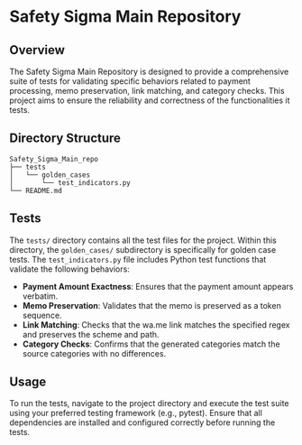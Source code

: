 # Safety Sigma Main Repository

## Overview
The Safety Sigma Main Repository is designed to provide a comprehensive suite of tests for validating specific behaviors related to payment processing, memo preservation, link matching, and category checks. This project aims to ensure the reliability and correctness of the functionalities it tests.

## Directory Structure
```
Safety_Sigma_Main_repo
├── tests
│   └── golden_cases
│       └── test_indicators.py
└── README.md
```

## Tests
The `tests/` directory contains all the test files for the project. Within this directory, the `golden_cases/` subdirectory is specifically for golden case tests. The `test_indicators.py` file includes Python test functions that validate the following behaviors:

- **Payment Amount Exactness**: Ensures that the payment amount appears verbatim.
- **Memo Preservation**: Validates that the memo is preserved as a token sequence.
- **Link Matching**: Checks that the wa.me link matches the specified regex and preserves the scheme and path.
- **Category Checks**: Confirms that the generated categories match the source categories with no differences.

## Usage
To run the tests, navigate to the project directory and execute the test suite using your preferred testing framework (e.g., pytest). Ensure that all dependencies are installed and configured correctly before running the tests.